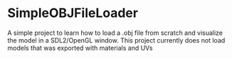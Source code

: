 # SimpleOBJFileLoader
A simple project to learn how to load a .obj file from scratch and visualize the model in a SDL2/OpenGL window.
This project currently does not load models that was exported with materials and UVs
